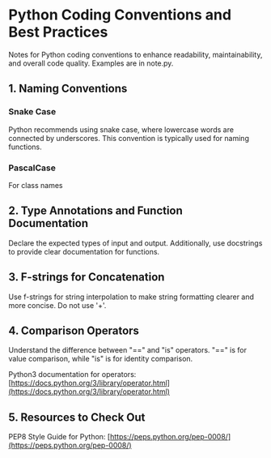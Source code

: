 # Python Coding Conventions and Best Practices

Notes for Python coding conventions to enhance readability, maintainability, and overall code quality. Examples are in note.py.

## 1. Naming Conventions

### Snake Case
Python recommends using snake case, where lowercase words are connected by underscores. This convention is typically used for naming functions.

### PascalCase
For class names

## 2. Type Annotations and Function Documentation

Declare the expected types of input and output. Additionally, use docstrings to provide clear documentation for functions.

## 3. F-strings for Concatenation

Use f-strings for string interpolation to make string formatting clearer and more concise. Do not use '+'.

## 4. Comparison Operators

Understand the difference between "==" and "is" operators. "==" is for value comparison, while "is" is for identity comparison.

Python3 documentation for operators: [https://docs.python.org/3/library/operator.html](https://docs.python.org/3/library/operator.html)

## 5. Resources to Check Out

PEP8 Style Guide for Python: [https://peps.python.org/pep-0008/](https://peps.python.org/pep-0008/)
